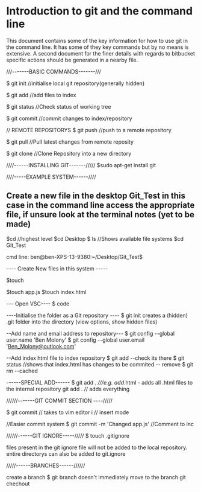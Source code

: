 # Introduction to git and the command line

This document contains some of the key information for how to use git in the command line. It has some of they key commands but by no means is extensive. A second document for the finer details with regards to bitbucket specific actions should be generated in a nearby file.

///-------BASIC COMMANDS-------///

$ git init      //initialise local git repository(generally hidden)

$ git add <file>    //add files to index

$ git status        //Check status of working tree

$ git commit        //commit changes to index/repository

// REMOTE REPOSITORYS
$ git push  //push to a remote repository

$ git pull  //Pull latest changes from remote reposity

$ git clone //Clone Repository into a new directory
 
 ////------INSTALLING GIT-------/////
$sudo apt-get install git

////-----EXAMPLE SYSTEM------////
 
 Create a new file in the desktop
 Git_Test in this case
 in the command line access the appropriate file, if unsure look at the terminal notes (yet to be made)
 --
 $cd        //highest level
 $cd Desktop
 $ ls       //Shows available file systems
 $cd Git_Test

 cmd line: ben@ben-XPS-13-9380:~/Desktop/Git_Test$

---- Create New files in this system -----

 $touch <filename>

 $touch app.js
 $touch index.html

 --- Open VSC----
 $ code

----Initialise the folder as a Git repository ----
$ git init
creates a (hidden) .git folder into the directory
(view options, show hidden files)


--Add name and email address to repository---
$ git config --global user.name 'Ben Molony'
$ git config --global user.email 'Ben_Molony@outlook.com'

--Add index html file to index repository
$ git add <filename>
--check its there
$ git status                //shows that index.html has changes to be commited
-- remove 
$ git rm --cached <filename>


------SPECIAL ADD------ 
$ git add *.<extension>   ///e.g. add*.html - adds all .html files to the internal repository
git add .  // adds everything

//////-------GIT COMMIT SECTION ----/////

$ git commit 
// takes to vim editor
i // insert mode

//Easier commit system
$ git commit -m 'Changed app.js'  //Comment to inc

//////------GIT IGNORE-----/////
$ touch .gitignore 

files present in the git ignore file will not be added to the local repository.
entire directorys can also be added to git.ignore

/////------BRANCHES------//////

create a branch 
$ git branch <name>
doesn't immediately move to the branch 
git chechout <name>


